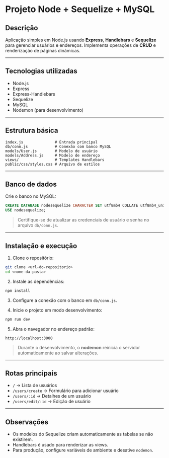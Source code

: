 # Projeto Node + Sequelize + MySQL

## Descrição

Aplicação simples em Node.js usando **Express**, **Handlebars** e **Sequelize** para gerenciar usuários e endereços.
Implementa operações de **CRUD** e renderização de páginas dinâmicas.

---

## Tecnologias utilizadas

* Node.js
* Express
* Express-Handlebars
* Sequelize
* MySQL
* Nodemon (para desenvolvimento)

---

## Estrutura básica

```
index.js              # Entrada principal
db/conn.js            # Conexão com banco MySQL
models/User.js        # Modelo de usuário
models/Address.js     # Modelo de endereço
views/                # Templates Handlebars
public/css/styles.css # Arquivo de estilos
```

---

## Banco de dados

Crie o banco no MySQL:

```sql
CREATE DATABASE nodesequelize CHARACTER SET utf8mb4 COLLATE utf8mb4_unicode_ci;
USE nodesequelize;
```

> Certifique-se de atualizar as credenciais de usuário e senha no arquivo `db/conn.js`.

---

## Instalação e execução

1. Clone o repositório:

```bash
git clone <url-do-repositorio>
cd <nome-da-pasta>
```

2. Instale as dependências:

```bash
npm install
```

3. Configure a conexão com o banco em `db/conn.js`.

4. Inicie o projeto em modo desenvolvimento:

```bash
npm run dev
```

5. Abra o navegador no endereço padrão:

```
http://localhost:3000
```

> Durante o desenvolvimento, o **nodemon** reinicia o servidor automaticamente ao salvar alterações.

---

## Rotas principais

* `/` → Lista de usuários
* `/users/create` → Formulário para adicionar usuário
* `/users/:id` → Detalhes de um usuário
* `/users/edit/:id` → Edição de usuário

---

## Observações

* Os modelos do Sequelize criam automaticamente as tabelas se não existirem.
* Handlebars é usado para renderizar as views.
* Para produção, configure variáveis de ambiente e desative `nodemon`.
